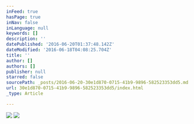 ```yaml
---
inFeed: true
hasPage: true
inNav: false
inLanguage: null
keywords: []
description: ''
datePublished: '2016-06-20T01:37:48.142Z'
dateModified: '2016-06-18T04:08:25.704Z'
title: ''
author: []
authors: []
publisher: null
starred: false
sourcePath: _posts/2016-06-20-30e1d870-0715-41b9-9896-582523353dd5.md
url: 30e1d870-0715-41b9-9896-582523353dd5/index.html
_type: Article

---
```

![](https://the-grid-user-content.s3-us-west-2.amazonaws.com/df032ff1-21f6-4151-82e6-ee725d316fd2.jpg)
![](https://the-grid-user-content.s3-us-west-2.amazonaws.com/a0ee0a3b-22fa-43b8-a9c6-4b744df3aa30.gif)